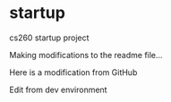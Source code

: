 # startup
cs260 startup project

Making modifications to the readme file...

Here is a modification from GitHub

Edit from dev environment
